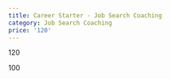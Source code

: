 ```yaml
---
title: Career Starter - Job Search Coaching
category: Job Search Coaching
price: '120'
---
```

120

100
